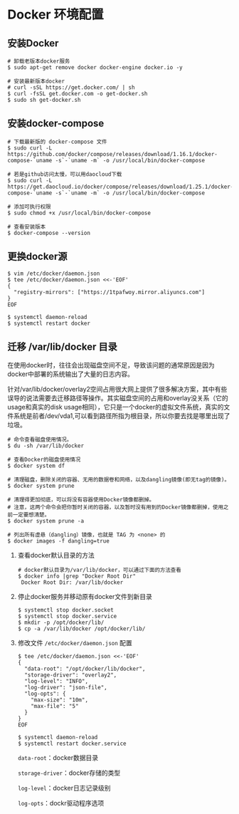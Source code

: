 # Docker 环境配置

## 安装Docker

```shell
# 卸载老版本docker服务
$ sudo apt-get remove docker docker-engine docker.io -y

# 安装最新版本docker
# curl -sSL https://get.docker.com/ | sh 
$ curl -fsSL get.docker.com -o get-docker.sh
$ sudo sh get-docker.sh

```

## 安装docker-compose

```shell
# 下载最新版的 docker-compose 文件
$ sudo curl -L https://github.com/docker/compose/releases/download/1.16.1/docker-compose-`uname -s`-`uname -m` -o /usr/local/bin/docker-compose

# 若是github访问太慢，可以用daocloud下载
$ sudo curl -L https://get.daocloud.io/docker/compose/releases/download/1.25.1/docker-compose-`uname -s`-`uname -m` -o /usr/local/bin/docker-compose

# 添加可执行权限
$ sudo chmod +x /usr/local/bin/docker-compose

# 查看安装版本
$ docker-compose --version
```



## 更换docker源

```shell
$ vim /etc/docker/daemon.json
$ tee /etc/docker/daemon.json <<-'EOF'
{
  "registry-mirrors": ["https://1tpafwoy.mirror.aliyuncs.com"]
}
EOF

$ systemctl daemon-reload
$ systemctl restart docker
```



## 迁移 /var/lib/docker 目录

在使用docker时，往往会出现磁盘空间不足，导致该问题的通常原因是因为docker中部署的系统输出了大量的日志内容。

针对/var/lib/docker/overlay2空间占用很大网上提供了很多解决方案，其中有些误导的说法需要去迁移路径等操作。其实磁盘空间的占用和overlay没关系（它的usage和真实的disk usage相同），它只是一个docker的虚拟文件系统，真实的文件系统是前者/dev/vda1,可以看到路径所指为根目录，所以你要去找是哪里出现了垃圾。

```shell
# 命令查看磁盘使用情况。
$ du -sh /var/lib/docker

# 查看Docker的磁盘使用情况
$ docker system df

# 清理磁盘，删除关闭的容器、无用的数据卷和网络，以及dangling镜像(即无tag的镜像)。
$ docker system prune

# 清理得更加彻底，可以将没有容器使用Docker镜像都删掉。
# 注意，这两个命令会把你暂时关闭的容器，以及暂时没有用到的Docker镜像都删掉，使用之前一定要想清楚。
$ docker system prune -a

# 列出所有虚悬（dangling）镜像，也就是 TAG 为 <none> 的
$ docker images -f dangling=true
```

1. 查看docker默认目录的方法

   ```shell
   # docker默认目录为/var/lib/docker，可以通过下面的方法查看
   $ docker info |grep "Docker Root Dir"
    Docker Root Dir: /var/lib/docker
   ```

2. 停止docker服务并移动原有docker文件到新目录

   ```shell
   $ systemctl stop docker.socket
   $ systemctl stop docker.service
   $ mkdir -p /opt/docker/lib/
   $ cp -a /var/lib/docker /opt/docker/lib/
   ```

3. 修改文件 `/etc/docker/daemon.json` 配置

   ```shell
   $ tee /etc/docker/daemon.json <<-'EOF'
   {
     "data-root": "/opt/docker/lib/docker",
     "storage-driver": "overlay2",
     "log-level": "INFO",
     "log-driver": "json-file",
     "log-opts": {
       "max-size": "10m",
       "max-file": "5"
     }
   }
   EOF
   
   $ systemctl daemon-reload
   $ systemctl restart docker.service
   ```

   `data-root`：docker数据目录

   `storage-driver`：docker存储的类型

   `log-level`：docker日志记录级别

   `log-opts`：dockr驱动程序选项



 
